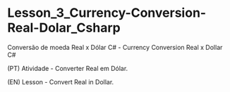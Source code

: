 # Lesson_3_Currency-Conversion-Real-Dolar_Csharp
Conversão de moeda Real x Dólar C# - Currency Conversion Real x Dollar C#

(PT) Atividade - Converter Real em Dólar.

(EN) Lesson - Convert Real in Dollar.
